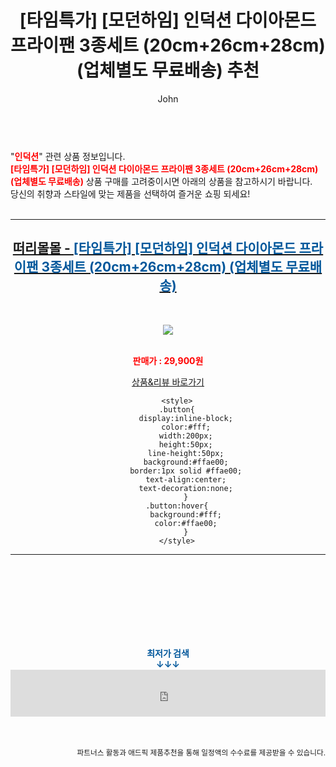 ﻿---
layout: post
title:  "[타임특가] [모던하임] 인덕션 다이아몬드 프라이팬 3종세트 (20cm+26cm+28cm) (업체별도 무료배송) 추천"
author: John
categories: [ 인덕션 ]
tags: [ 인덕션, 인덕션가격, 인덕션 하이라이트, 인덕션 냄비, 인덕션 뜻, 인덕션 원리, 인덕션 사용법, 인덕션 전기요금, 인덕션 하이라이트 차이, 인덕션 추천 ]
image: https://cdnimg2.thirtymall.com/data/goods/22/08/34/174682/166827_detail_073.jpg 
description: "[타임특가] [모던하임] 인덕션 다이아몬드 프라이팬 3종세트 (20cm+26cm+28cm) (업체별도 무료배송) 추천 관련 상품으로 가장 고객 선호도가 높은 제품입니다."
toc: true
toc_sticky: true
---

<br>
"<b><font color='#ff0000'>인덕션</font></b>" 관련 상품 정보입니다.
<br>
<b><font color='#ff0000'>[타임특가] [모던하임] 인덕션 다이아몬드 프라이팬 3종세트 (20cm+26cm+28cm) (업체별도 무료배송)</font></b> 상품 구매를 고려중이시면 아래의 상품을 참고하시기 바랍니다.
<br>
당신의 취향과 스타일에 맞는 제품을 선택하여 즐거운 쇼핑 되세요!
<br><br>
<hr>
<p>
    
<center><h2><a href="https://nico.kr/Fv8EVo" target="_blank"><b>떠리몰몰 - <font color='#01579B'>[타임특가] [모던하임] 인덕션 다이아몬드 프라이팬 3종세트 (20cm+26cm+28cm) (업체별도 무료배송)</font></b></a></h2><br>

<a href="https://nico.kr/Fv8EVo" target="_blank"><img src="https://cdnimg2.thirtymall.com/data/goods/22/08/34/174682/166827_detail_073.jpg"></a><br><br>

<b><font color='#ff0000'>판매가 : 29,900원 </font></b><br>

<a href="https://nico.kr/Fv8EVo" target="_blank" class="button">상품&리뷰 바로가기</a><p>

        <style>
        .button{
            display:inline-block;
            color:#fff;
            width:200px;
            height:50px;
            line-height:50px;
            background:#ffae00;
            border:1px solid #ffae00;
            text-align:center;
            text-decoration:none;
            }
        .button:hover{
            background:#fff;
            color:#ffae00;
            }
        </style>

<hr>

<br><br><br><br><br><br><br>
<center><b><font color='#01579B' size='medium'>최저가 검색<br>
↓↓↓</font></b></center>
<center><iframe src="https://coupa.ng/b1Tbjx" width="100%" height="75" frameborder="0" scrolling="no" referrerpolicy="unsafe-url"></iframe></center>
<br><br>
<p>
<small>
    <div align="right">파트너스 활동과 애드픽 제품추천을 통해 일정액의 수수료를 제공받을 수 있습니다.</div>
</small>
</p>
